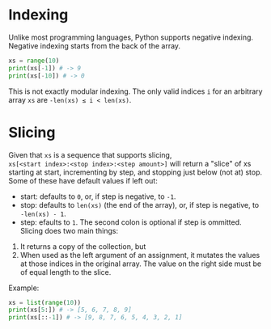 # Indexing
Unlike most programming languages, Python supports negative indexing. Negative indexing starts from the back of the array.
```py
xs = range(10)
print(xs[-1]) # -> 9
print(xs[-10]) # -> 0
```
This is not exactly modular indexing. The only valid indices `i` for an arbitrary array `xs` are `-len(xs) ≤ i < len(xs)`.

# Slicing
Given that `xs` is a sequence that supports slicing,\
`xs[<start index>:<stop index>:<step amount>]` will return a "slice" of xs starting at start, incrementing by step, and stopping just below (not at) stop.\
Some of these have default values if left out:
* start: defaults to `0`, or, if step is negative, to `-1`.
* stop: defaults to `len(xs)` (the end of the array), or, if step is negative, to `-len(xs) - 1`.
* step: efaults to `1`. The second colon is optional if step is ommitted.
Slicing does two main things:
1. It returns a copy of the collection, but
2. When used as the left argument of an assignment, it mutates the values at those indices in the original array.
    The value on the right side must be of equal length to the slice.

Example:
```py
xs = list(range(10))
print(xs[5:]) # -> [5, 6, 7, 8, 9]
print(xs[::-1]) # -> [9, 8, 7, 6, 5, 4, 3, 2, 1]
```
